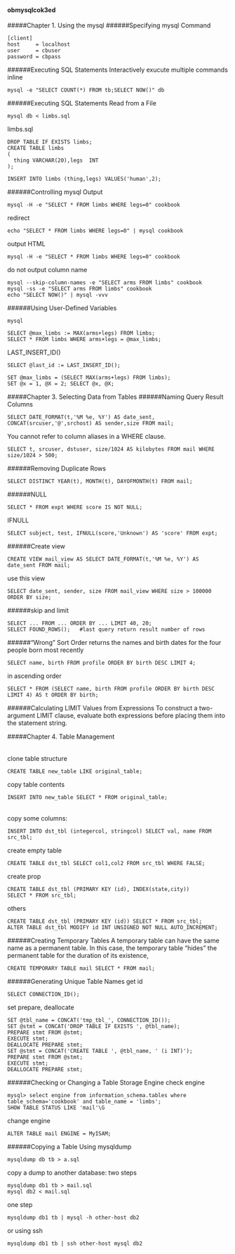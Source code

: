 #### obmysqlcok3ed
#####Chapter 1. Using the mysql
######Specifying mysql Command
```
[client]
host     = localhost
user     = cbuser
password = cbpass
```
######Executing SQL Statements Interactively
exucute multiple commands inline
```
mysql -e "SELECT COUNT(*) FROM tb;SELECT NOW()" db
```
######Executing SQL Statements Read from a File
```
mysql db < limbs.sql
```
limbs.sql
```
DROP TABLE IF EXISTS limbs;
CREATE TABLE limbs
(
  thing VARCHAR(20),legs  INT
);

INSERT INTO limbs (thing,legs) VALUES('human',2);
```
######Controlling mysql Output
```
mysql -H -e "SELECT * FROM limbs WHERE legs=0" cookbook
```
redirect
```
echo "SELECT * FROM limbs WHERE legs=0" | mysql cookbook
```
output HTML
```
mysql -H -e "SELECT * FROM limbs WHERE legs=0" cookbook
```
do not output column name
```
mysql --skip-column-names -e "SELECT arms FROM limbs" cookbook
mysql -ss -e "SELECT arms FROM limbs" cookbook
echo "SELECT NOW()" | mysql -vvv
```
######Using User-Defined Variables
```
mysql
```
```
SELECT @max_limbs := MAX(arms+legs) FROM limbs;
SELECT * FROM limbs WHERE arms+legs = @max_limbs;
```
LAST_INSERT_ID()
```
SELECT @last_id := LAST_INSERT_ID();
```
```
SET @max_limbs = (SELECT MAX(arms+legs) FROM limbs);
SET @x = 1, @X = 2; SELECT @x, @X;
```
#####Chapter 3. Selecting Data from Tables
######Naming Query Result Columns
```
SELECT DATE_FORMAT(t,'%M %e, %Y') AS date_sent, CONCAT(srcuser,'@',srchost) AS sender,size FROM mail;
```
You cannot refer to column aliases in a WHERE clause. 
```
SELECT t, srcuser, dstuser, size/1024 AS kilobytes FROM mail WHERE size/1024 > 500;
```
######Removing Duplicate Rows
```
SELECT DISTINCT YEAR(t), MONTH(t), DAYOFMONTH(t) FROM mail;
```
######NULL
```
SELECT * FROM expt WHERE score IS NOT NULL;
```
IFNULL
```
SELECT subject, test, IFNULL(score,'Unknown') AS 'score' FROM expt;
```
######Create view
```
CREATE VIEW mail_view AS SELECT DATE_FORMAT(t,'%M %e, %Y') AS date_sent FROM mail;
```
use this view
```
SELECT date_sent, sender, size FROM mail_view WHERE size > 100000 ORDER BY size;
```
######skip and limit
```
SELECT ... FROM ... ORDER BY ... LIMIT 40, 20;
SELECT FOUND_ROWS();   #last query return result number of rows
```
######“Wrong” Sort Order
returns the names and birth dates for the four people born most recently
```
SELECT name, birth FROM profile ORDER BY birth DESC LIMIT 4;
```
in ascending order
```
SELECT * FROM (SELECT name, birth FROM profile ORDER BY birth DESC LIMIT 4) AS t ORDER BY birth;
```
######Calculating LIMIT Values from Expressions
To construct a two-argument LIMIT clause, evaluate both expressions before placing them into the statement string.

#####Chapter 4. Table Management
######
clone table structure
```
CREATE TABLE new_table LIKE original_table;
```
copy table contents
```
INSERT INTO new_table SELECT * FROM original_table;
```
######
copy some columns:
```
INSERT INTO dst_tbl (integercol, stringcol) SELECT val, name FROM src_tbl;
```
create empty table
```
CREATE TABLE dst_tbl SELECT col1,col2 FROM src_tbl WHERE FALSE;
```
create prop
```
CREATE TABLE dst_tbl (PRIMARY KEY (id), INDEX(state,city))
SELECT * FROM src_tbl;
```
others
```
CREATE TABLE dst_tbl (PRIMARY KEY (id)) SELECT * FROM src_tbl;
ALTER TABLE dst_tbl MODIFY id INT UNSIGNED NOT NULL AUTO_INCREMENT;
```
######Creating Temporary Tables
A temporary table can have the same name as a permanent table. In this case, the temporary table “hides” the permanent table for the duration of its existence,
```
CREATE TEMPORARY TABLE mail SELECT * FROM mail;
```
######Generating Unique Table Names
get id
```
SELECT CONNECTION_ID();
```
set prepare, deallocate
```
SET @tbl_name = CONCAT('tmp_tbl_', CONNECTION_ID());
SET @stmt = CONCAT('DROP TABLE IF EXISTS ', @tbl_name);
PREPARE stmt FROM @stmt;
EXECUTE stmt;
DEALLOCATE PREPARE stmt;
SET @stmt = CONCAT('CREATE TABLE ', @tbl_name, ' (i INT)');
PREPARE stmt FROM @stmt;
EXECUTE stmt;
DEALLOCATE PREPARE stmt;
```
######Checking or Changing a Table Storage Engine
check engine
```
mysql> select engine from information_schema.tables where table_schema='cookbook' and table_name = 'limbs';
SHOW TABLE STATUS LIKE 'mail'\G
```
change engine
```
ALTER TABLE mail ENGINE = MyISAM;
```
######Copying a Table Using mysqldump
```
mysqldump db tb > a.sql
```
copy a dump to another database: two steps
```
mysqldump db1 tb > mail.sql
mysql db2 < mail.sql
```
one step
```
mysqldump db1 tb | mysql -h other-host db2
```
or using ssh
```
mysqldump db1 tb | ssh other-host mysql db2
```

